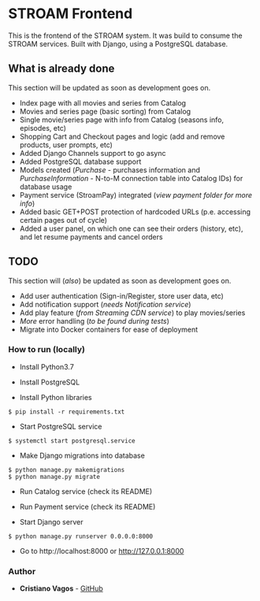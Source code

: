 # STROAM Frontend

This is the frontend of the STROAM system. It was build to consume the STROAM services.
Built with Django, using a PostgreSQL database.

## What is already done
This section will be updated as soon as development goes on.
* Index page with all movies and series from Catalog
* Movies and series page (basic sorting) from Catalog
* Single movie/series page with info from Catalog (seasons info, episodes, etc)
* Shopping Cart and Checkout pages and logic (add and remove products, user prompts, etc)
* Added Django Channels support to go async
* Added PostgreSQL database support
* Models created (_Purchase_ - purchases information and _PurchaseInformation_ - N-to-M connection table into Catalog IDs) for database usage
* Payment service (StroamPay) integrated (_view payment folder for more info_)
* Added basic GET+POST protection of hardcoded URLs (p.e. accessing certain pages out of cycle)
* Added a user panel, on which one can see their orders (history, etc), and let resume payments and cancel orders

## TODO
This section will (_also_) be updated as soon as development goes on.
* Add user authentication (Sign-in/Register, store user data, etc)
* Add notification support (_needs Notification service_)
* Add play feature (_from Streaming CDN service_) to play movies/series
* _More_ error handling (_to be found during tests_)
* Migrate into Docker containers for ease of deployment

### How to run (locally)

* Install Python3.7

* Install PostgreSQL

* Install Python libraries
```
$ pip install -r requirements.txt
```

* Start PostgreSQL service
```
$ systemctl start postgresql.service
```

* Make Django migrations into database
```
$ python manage.py makemigrations
$ python manage.py migrate
```

* Run Catalog service (check its README)
* Run Payment service (check its README)

* Start Django server
```
$ python manage.py runserver 0.0.0.0:8000
```

* Go to http://localhost:8000 or http://127.0.0.1:8000

### Author
* **Cristiano Vagos** - [GitHub](https://github.com/cristianovagos)